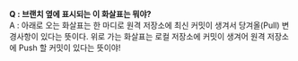 **Q : 브랜치 옆에 표시되는 이 화살표는 뭐야?**  
A : 아래로 오는 화살표는 한 마디로 원격 저장소에 최신 커밋이 생겨서 당겨올(Pull) 변경사항이 있다는 뜻이다. 위로 가는 화살표는 로컬 저장소에 커밋이 생겨어 원격 저장소에 Push 할 커밋이 있다는 뜻이야!
